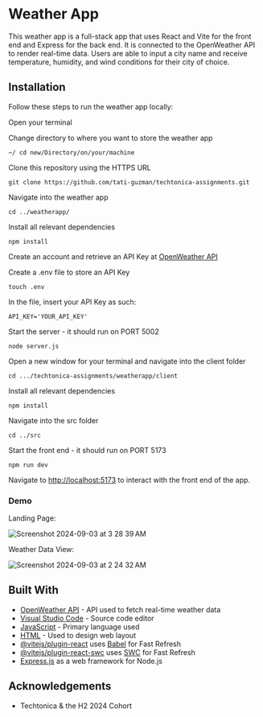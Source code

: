 # Weather App

This weather app is a full-stack app that uses React and Vite for the front end and Express for the back end. It is connected to the OpenWeather API to render real-time data. Users are able to input a city name and receive temperature, humidity, and wind conditions for their city of choice.

## Installation

Follow these steps to run the weather app locally:

Open your terminal

Change directory to where you want to store the weather app

```
~/ cd new/Directory/on/your/machine
```

Clone this repository using the HTTPS URL

```
git clone https://github.com/tati-guzman/techtonica-assignments.git
```

Navigate into the weather app

```
cd ../weatherapp/
```

Install all relevant dependencies

```
npm install
```

Create an account and retrieve an API Key at [OpenWeather API](https://openweathermap.org/api)

Create a .env file to store an API Key

```
touch .env
```

In the file, insert your API Key as such:

```
API_KEY='YOUR_API_KEY'
```

Start the server - it should run on PORT 5002

```
node server.js
```

Open a new window for your terminal and navigate into the client folder

```
cd .../techtonica-assignments/weatherapp/client
```

Install all relevant dependencies

```
npm install
```

Navigate into the src folder

```
cd ../src
```

Start the front end - it should run on PORT 5173

```
npm run dev
```

Navigate to [http://localhost:5173](http://localhost:5173) to interact with the front end of the app.

### Demo

Landing Page:

![Screenshot 2024-09-03 at 3 28 39 AM](https://github.com/user-attachments/assets/df3abc18-5529-4a47-9756-79f7613a5a02)

Weather Data View:

![Screenshot 2024-09-03 at 2 24 32 AM](https://github.com/user-attachments/assets/2d393b8e-2a4c-426c-9637-5abe9c75c7d6)

## Built With

* [OpenWeather API](https://openweathermap.org/api) - API used to fetch real-time weather data
* [Visual Studio Code](https://code.visualstudio.com/) - Source code editor
* [JavaScript](https://www.javascript.com/) - Primary language used
* [HTML](https://html.com/) - Used to design web layout
* [@vitejs/plugin-react](https://github.com/vitejs/vite-plugin-react/blob/main/packages/plugin-react/README.md) uses [Babel](https://babeljs.io/) for Fast Refresh
* [@vitejs/plugin-react-swc](https://github.com/vitejs/vite-plugin-react-swc) uses [SWC](https://swc.rs/) for Fast Refresh
* [Express.js](https://expressjs.com/) as a web framework for Node.js

## Acknowledgements

* Techtonica & the H2 2024 Cohort

